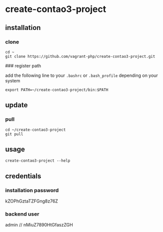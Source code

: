 # create-contao3-project

## installation

### clone

```{.sh}
cd ~
git clone https://github.com/vagrant-php/create-contao3-project.git
```

### register path

add the following line to your `.bashrc` or `.bash_profile` depending on your system

```{.sh}
export PATH=~/create-contao3-project/bin:$PATH
```

## update

### pull
```{.sh}
cd ~/create-contao3-project
git pull
```

## usage

```{.sh}
create-contao3-project --help
```

## credentials

### installation password

kZOPhGztaTZFGng8z76Z

### backend user

admin // nMiuZ7890HtGfaszZGH
